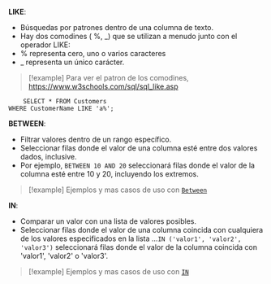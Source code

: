 
**LIKE**:

- Búsquedas por patrones dentro de una columna de texto.
- Hay dos comodines  ( %, _) que se utilizan a menudo junto con el operador LIKE:
- % representa cero, uno o varios caracteres
 - _ representa un único carácter.

>[!example]
> Para ver el patron de los comodines, https://www.w3schools.com/sql/sql_like.asp

```plsql
	SELECT * FROM Customers  
WHERE CustomerName LIKE 'a%';
```

**BETWEEN**:

- Filtrar valores dentro de un rango específico.
- Seleccionar filas donde el valor de una columna esté entre dos valores dados, inclusive.
- Por ejemplo, `BETWEEN 10 AND 20` seleccionará filas donde el valor de la columna esté entre 10 y 20, incluyendo los extremos.

>[!example]
>Ejemplos y mas casos de uso con  [`Between`](https://www.w3schools.com/sql/sql_between.asp)

**IN**:

- Comparar un valor con una lista de valores posibles.
- Seleccionar filas donde el valor de una columna coincida con cualquiera de los valores especificados en la lista ...`IN ('valor1', 'valor2', 'valor3')` seleccionará filas donde el valor de la columna coincida con 'valor1', 'valor2' o 'valor3'.

>[!example]
>Ejemplos y mas casos de uso con  [`IN`](https://www.w3schools.com/sql/sql_in.asp)
